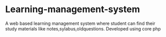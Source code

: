 # Learning-management-system
A web  based learning management system where student can find their study materials like notes,sylabus,oldquestions. Developed using core php
